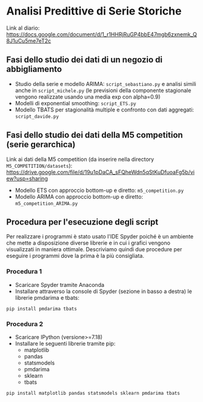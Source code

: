 # Analisi Predittive di Serie Storiche
Link al diario: https://docs.google.com/document/d/1_r1HHRjRuGP4bbE47mgb6zxnemk_Q8J1uCu5me7eT2c

## Fasi dello studio dei dati di un negozio di abbigliamento
- Studio della serie e modello ARIMA: `script_sebastiano.py` e analisi simili anche in `script_michele.py` (le previsioni della componente stagionale vengono realizzate usando una media exp con alpha=0.9)
- Modelli di exponential smoothing: `script_ETS.py`
- Modello TBATS per stagionalità multiple e confronto con dati aggregati: `script_davide.py`

## Fasi dello studio dei dati della M5 competition (serie gerarchica)
Link ai dati della M5 competition (da inserire nella directory `M5_COMPETITION/datasets`): https://drive.google.com/file/d/19u1pDaCA_sFQheWdn5qStKuDfuoaFg5b/view?usp=sharing
- Modello ETS con approccio bottom-up e diretto: `m5_competition.py`
- Modello ARIMA con approccio bottom-up e diretto: `m5_competition_ARIMA.py`

## Procedura per l'esecuzione degli script
Per realizzare i programmi è stato usato l'IDE Spyder poiché è un ambiente che mette a disposizione diverse librerie e in cui i grafici vengono visualizzati in maniera ottimale. Descriviamo quindi due procedure per eseguire i programmi dove la prima è la più consigliata.

### Procedura 1
- Scaricare Spyder tramite Anaconda
- Installare attraverso la console di Spyder (sezione in basso a destra) le librerie pmdarima e tbats:
```
pip install pmdarima tbats
```

### Procedura 2
- Scaricare IPython (versione>=7.18)
- Installare le seguenti librerie tramite pip:
	* matplotlib
	* pandas
	* statsmodels
	* pmdarima
	* sklearn
	* tbats
```
pip install matplotlib pandas statsmodels sklearn pmdarima tbats
```
